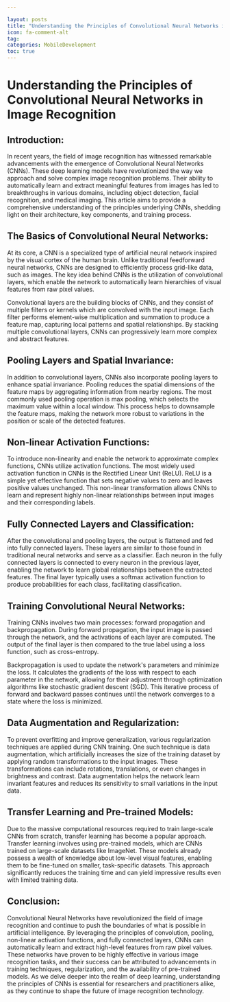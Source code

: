 ```yaml
---

layout: posts
title: "Understanding the Principles of Convolutional Neural Networks in Image Recognition"
icon: fa-comment-alt
tag:      
categories: MobileDevelopment
toc: true
---
```




# Understanding the Principles of Convolutional Neural Networks in Image Recognition

## Introduction:
In recent years, the field of image recognition has witnessed remarkable advancements with the emergence of Convolutional Neural Networks (CNNs). These deep learning models have revolutionized the way we approach and solve complex image recognition problems. Their ability to automatically learn and extract meaningful features from images has led to breakthroughs in various domains, including object detection, facial recognition, and medical imaging. This article aims to provide a comprehensive understanding of the principles underlying CNNs, shedding light on their architecture, key components, and training process.

## The Basics of Convolutional Neural Networks:
At its core, a CNN is a specialized type of artificial neural network inspired by the visual cortex of the human brain. Unlike traditional feedforward neural networks, CNNs are designed to efficiently process grid-like data, such as images. The key idea behind CNNs is the utilization of convolutional layers, which enable the network to automatically learn hierarchies of visual features from raw pixel values.

Convolutional layers are the building blocks of CNNs, and they consist of multiple filters or kernels which are convolved with the input image. Each filter performs element-wise multiplication and summation to produce a feature map, capturing local patterns and spatial relationships. By stacking multiple convolutional layers, CNNs can progressively learn more complex and abstract features.

## Pooling Layers and Spatial Invariance:
In addition to convolutional layers, CNNs also incorporate pooling layers to enhance spatial invariance. Pooling reduces the spatial dimensions of the feature maps by aggregating information from nearby regions. The most commonly used pooling operation is max pooling, which selects the maximum value within a local window. This process helps to downsample the feature maps, making the network more robust to variations in the position or scale of the detected features.

## Non-linear Activation Functions:
To introduce non-linearity and enable the network to approximate complex functions, CNNs utilize activation functions. The most widely used activation function in CNNs is the Rectified Linear Unit (ReLU). ReLU is a simple yet effective function that sets negative values to zero and leaves positive values unchanged. This non-linear transformation allows CNNs to learn and represent highly non-linear relationships between input images and their corresponding labels.

## Fully Connected Layers and Classification:
After the convolutional and pooling layers, the output is flattened and fed into fully connected layers. These layers are similar to those found in traditional neural networks and serve as a classifier. Each neuron in the fully connected layers is connected to every neuron in the previous layer, enabling the network to learn global relationships between the extracted features. The final layer typically uses a softmax activation function to produce probabilities for each class, facilitating classification.

## Training Convolutional Neural Networks:
Training CNNs involves two main processes: forward propagation and backpropagation. During forward propagation, the input image is passed through the network, and the activations of each layer are computed. The output of the final layer is then compared to the true label using a loss function, such as cross-entropy.

Backpropagation is used to update the network's parameters and minimize the loss. It calculates the gradients of the loss with respect to each parameter in the network, allowing for their adjustment through optimization algorithms like stochastic gradient descent (SGD). This iterative process of forward and backward passes continues until the network converges to a state where the loss is minimized.

## Data Augmentation and Regularization:
To prevent overfitting and improve generalization, various regularization techniques are applied during CNN training. One such technique is data augmentation, which artificially increases the size of the training dataset by applying random transformations to the input images. These transformations can include rotations, translations, or even changes in brightness and contrast. Data augmentation helps the network learn invariant features and reduces its sensitivity to small variations in the input data.

## Transfer Learning and Pre-trained Models:
Due to the massive computational resources required to train large-scale CNNs from scratch, transfer learning has become a popular approach. Transfer learning involves using pre-trained models, which are CNNs trained on large-scale datasets like ImageNet. These models already possess a wealth of knowledge about low-level visual features, enabling them to be fine-tuned on smaller, task-specific datasets. This approach significantly reduces the training time and can yield impressive results even with limited training data.

## Conclusion:
Convolutional Neural Networks have revolutionized the field of image recognition and continue to push the boundaries of what is possible in artificial intelligence. By leveraging the principles of convolution, pooling, non-linear activation functions, and fully connected layers, CNNs can automatically learn and extract high-level features from raw pixel values. These networks have proven to be highly effective in various image recognition tasks, and their success can be attributed to advancements in training techniques, regularization, and the availability of pre-trained models. As we delve deeper into the realm of deep learning, understanding the principles of CNNs is essential for researchers and practitioners alike, as they continue to shape the future of image recognition technology.